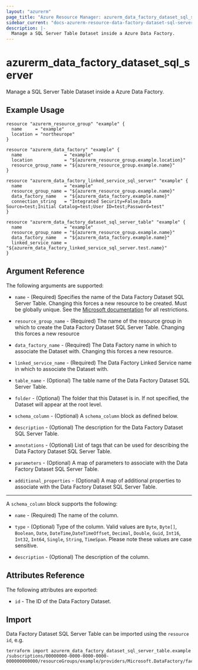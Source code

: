 ```yaml
---
layout: "azurerm"
page_title: "Azure Resource Manager: azurerm_data_factory_dataset_sql_server_table"
sidebar_current: "docs-azurerm-resource-data-factory-dataset-sql-server-table"
description: |-
  Manage a SQL Server Table Dataset inside a Azure Data Factory.
---
```


# azurerm_data_factory_dataset_sql_server

Manage a SQL Server Table Dataset inside a Azure Data Factory.

## Example Usage

```hcl
resource "azurerm_resource_group" "example" {
  name     = "example"
  location = "northeurope"
}

resource "azurerm_data_factory" "example" {
  name                = "example"
  location            = "${azurerm_resource_group.example.location}"
  resource_group_name = "${azurerm_resource_group.example.name}"
}

resource "azurerm_data_factory_linked_service_sql_server" "example" {
  name                = "example"
  resource_group_name = "${azurerm_resource_group.example.name}"
  data_factory_name   = "${azurerm_data_factory.example.name}"
  connection_string   = "Integrated Security=False;Data Source=test;Initial Catalog=test;User ID=test;Password=test"
}

resource "azurerm_data_factory_dataset_sql_server_table" "example" {
  name                = "example"
  resource_group_name = "${azurerm_resource_group.example.name}"
  data_factory_name   = "${azurerm_data_factory.example.name}"
  linked_service_name = "${azurerm_data_factory_linked_service_sql_server.test.name}"
}
```

## Argument Reference

The following arguments are supported:

* `name` - (Required) Specifies the name of the Data Factory Dataset SQL Server Table. Changing this forces a new resource to be created. Must be globally unique. See the [Microsoft documentation](https://docs.microsoft.com/en-us/azure/data-factory/naming-rules) for all restrictions.

* `resource_group_name` - (Required) The name of the resource group in which to create the Data Factory Dataset SQL Server Table. Changing this forces a new resource

* `data_factory_name` - (Required) The Data Factory name in which to associate the Dataset with. Changing this forces a new resource.

* `linked_service_name` - (Required) The Data Factory Linked Service name in which to associate the Dataset with.

* `table_name` - (Optional) The table name of the Data Factory Dataset SQL Server Table.

* `folder` - (Optional) The folder that this Dataset is in. If not specified, the Dataset will appear at the root level.

* `schema_column` - (Optional) A `schema_column` block as defined below.

* `description` - (Optional) The description for the Data Factory Dataset SQL Server Table.

* `annotations` - (Optional) List of tags that can be used for describing the Data Factory Dataset SQL Server Table.

* `parameters` - (Optional) A map of parameters to associate with the Data Factory Dataset SQL Server Table.

* `additional_properties` - (Optional) A map of additional properties to associate with the Data Factory Dataset SQL Server Table.

---

A `schema_column` block supports the following:

* `name` - (Required) The name of the column.

* `type` - (Optional) Type of the column. Valid values are `Byte`, `Byte[]`, `Boolean`, `Date`, `DateTime`,`DateTimeOffset`, `Decimal`, `Double`, `Guid`, `Int16`, `Int32`, `Int64`, `Single`, `String`, `TimeSpan`. Please note these values are case sensitive.

* `description` - (Optional) The description of the column.


## Attributes Reference

The following attributes are exported:

* `id` - The ID of the Data Factory Dataset.

## Import

Data Factory Dataset SQL Server Table can be imported using the `resource id`, e.g.

```shell
terraform import azurerm_data_factory_dataset_sql_server_table.example /subscriptions/00000000-0000-0000-0000-000000000000/resourceGroups/example/providers/Microsoft.DataFactory/factories/example/datasets/example
```
